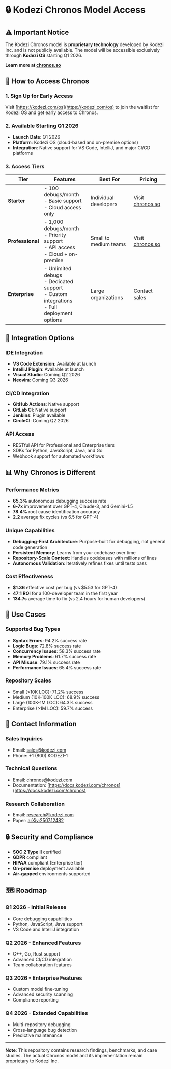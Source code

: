 # 🔒 Kodezi Chronos Model Access

## ⚠️ Important Notice

The Kodezi Chronos model is **proprietary technology** developed by Kodezi Inc. and is not publicly available. The model will be accessible exclusively through **Kodezi OS** starting Q1 2026.

**Learn more at [chronos.so](https://chronos.so)**

## 🚀 How to Access Chronos

### 1. Sign Up for Early Access

Visit [https://kodezi.com/os](https://kodezi.com/os) to join the waitlist for Kodezi OS and get early access to Chronos.

### 2. Available Starting Q1 2026

- **Launch Date**: Q1 2026
- **Platform**: Kodezi OS (cloud-based and on-premise options)
- **Integration**: Native support for VS Code, IntelliJ, and major CI/CD platforms

### 3. Access Tiers

| Tier | Features | Best For | Pricing |
|------|----------|----------|---------|
| **Starter** | - 100 debugs/month<br>- Basic support<br>- Cloud access only | Individual developers | Visit [chronos.so](https://chronos.so) |
| **Professional** | - 1,000 debugs/month<br>- Priority support<br>- API access<br>- Cloud + on-premise | Small to medium teams | Visit [chronos.so](https://chronos.so) |
| **Enterprise** | - Unlimited debugs<br>- Dedicated support<br>- Custom integrations<br>- Full deployment options | Large organizations | Contact sales |

## 🔧 Integration Options

### IDE Integration
- **VS Code Extension**: Available at launch
- **IntelliJ Plugin**: Available at launch
- **Visual Studio**: Coming Q2 2026
- **Neovim**: Coming Q3 2026

### CI/CD Integration
- **GitHub Actions**: Native support
- **GitLab CI**: Native support
- **Jenkins**: Plugin available
- **CircleCI**: Coming Q2 2026

### API Access
- RESTful API for Professional and Enterprise tiers
- SDKs for Python, JavaScript, Java, and Go
- Webhook support for automated workflows

## 📊 Why Chronos is Different

### Performance Metrics
- **65.3%** autonomous debugging success rate
- **6-7x** improvement over GPT-4, Claude-3, and Gemini-1.5
- **78.4%** root cause identification accuracy
- **2.2** average fix cycles (vs 6.5 for GPT-4)

### Unique Capabilities
- **Debugging-First Architecture**: Purpose-built for debugging, not general code generation
- **Persistent Memory**: Learns from your codebase over time
- **Repository-Scale Context**: Handles codebases with millions of lines
- **Autonomous Validation**: Iteratively refines fixes until tests pass

### Cost Effectiveness
- **$1.36** effective cost per bug (vs $5.53 for GPT-4)
- **47:1 ROI** for a 100-developer team in the first year
- **134.7s** average time to fix (vs 2.4 hours for human developers)

## 🎯 Use Cases

### Supported Bug Types
- **Syntax Errors**: 94.2% success rate
- **Logic Bugs**: 72.8% success rate
- **Concurrency Issues**: 58.3% success rate
- **Memory Problems**: 61.7% success rate
- **API Misuse**: 79.1% success rate
- **Performance Issues**: 65.4% success rate

### Repository Scales
- Small (<10K LOC): 71.2% success
- Medium (10K-100K LOC): 68.9% success
- Large (100K-1M LOC): 64.3% success
- Enterprise (>1M LOC): 59.7% success

## 📧 Contact Information

### Sales Inquiries
- Email: sales@kodezi.com
- Phone: +1 (800) KODEZI-1

### Technical Questions
- Email: chronos@kodezi.com
- Documentation: [https://docs.kodezi.com/chronos](https://docs.kodezi.com/chronos)

### Research Collaboration
- Email: research@kodezi.com
- Paper: [arXiv:2507.12482](https://arxiv.org/abs/2507.12482)

## 🔒 Security and Compliance

- **SOC 2 Type II** certified
- **GDPR** compliant
- **HIPAA** compliant (Enterprise tier)
- **On-premise** deployment available
- **Air-gapped** environments supported

## 🗺️ Roadmap

### Q1 2026 - Initial Release
- Core debugging capabilities
- Python, JavaScript, Java support
- VS Code and IntelliJ integration

### Q2 2026 - Enhanced Features
- C++, Go, Rust support
- Advanced CI/CD integration
- Team collaboration features

### Q3 2026 - Enterprise Features
- Custom model fine-tuning
- Advanced security scanning
- Compliance reporting

### Q4 2026 - Extended Capabilities
- Multi-repository debugging
- Cross-language bug detection
- Predictive maintenance

---

**Note**: This repository contains research findings, benchmarks, and case studies. The actual Chronos model and its implementation remain proprietary to Kodezi Inc.